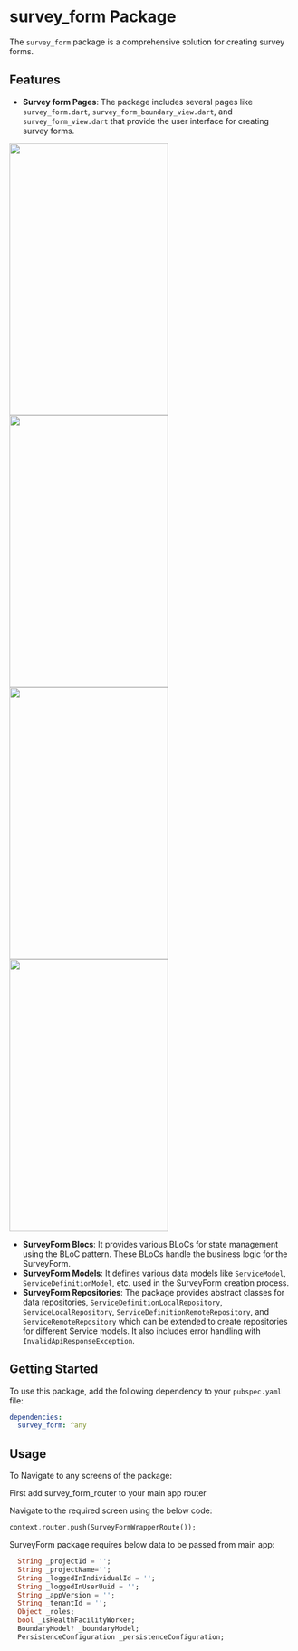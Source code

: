 # survey_form Package

The `survey_form` package is a comprehensive solution for creating survey forms.

## Features

- **Survey form Pages**: The package includes several pages like `survey_form.dart`, `survey_form_boundary_view.dart`, and `survey_form_view.dart` that provide the user interface for creating survey forms.

<img src="https://github.com/egovernments/health-campaign-field-worker-app/blob/checklist_shashwat/apps/health_campaign_field_worker_app/assets/checklist.dart.png?raw=true" width="280" height="480">
<img src="https://github.com/egovernments/health-campaign-field-worker-app/blob/checklist_shashwat/apps/health_campaign_field_worker_app/assets/checklistboundary.png?raw=true" width="280" height="480">
<img src="https://github.com/egovernments/health-campaign-field-worker-app/blob/checklist_shashwat/apps/health_campaign_field_worker_app/assets/checklistview.png?raw=true" width="280" height="480">
<img src="https://github.com/egovernments/health-campaign-field-worker-app/blob/checklist_shashwat/apps/health_campaign_field_worker_app/assets/checklistPreview.png?raw=true" width="280" height="480">

- **SurveyForm Blocs**: It provides various BLoCs for state management using the BLoC pattern. These BLoCs handle the business logic for the SurveyForm.
- **SurveyForm Models**: It defines various data models like `ServiceModel`, `ServiceDefinitionModel`, etc. used in the SurveyForm creation process.
- **SurveyForm Repositories**: The package provides abstract classes for data repositories, `ServiceDefinitionLocalRepository`, `ServiceLocalRepository`, `ServiceDefinitionRemoteRepository`, and `ServiceRemoteRepository` which can be extended to create repositories for different Service models. It also includes error handling with `InvalidApiResponseException`.

## Getting Started

To use this package, add the following dependency to your `pubspec.yaml` file:

```yaml
dependencies:
  survey_form: ^any
```

## Usage

To Navigate to any screens of the package:

First add survey_form_router to your main app router

Navigate to the required screen using the below code:

```dart
context.router.push(SurveyFormWrapperRoute());
```

SurveyForm package requires below data to be passed from main app:

```dart
  String _projectId = '';
  String _projectName='';
  String _loggedInIndividualId = '';
  String _loggedInUserUuid = '';
  String _appVersion = '';
  String _tenantId = '';
  Object _roles;
  bool _isHealthFacilityWorker;
  BoundaryModel? _boundaryModel;
  PersistenceConfiguration _persistenceConfiguration;
```